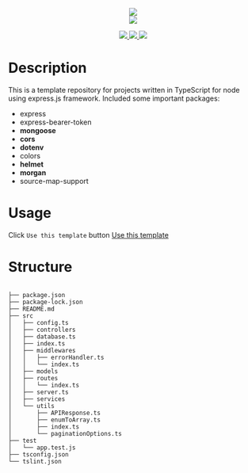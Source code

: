 <p align="center">

  <img src="https://www.vectorlogo.zone/logos/expressjs/expressjs-ar21.svg">
  <br>

  <img src="https://www.vectorlogo.zone/logos/typescriptlang/typescriptlang-official.svg">
</p>

<p align="center">

  <a href="https://github.com/kerolloz/ts-node-express/issues">
    <img src="https://img.shields.io/badge/contributions-welcome-brightgreen.svg?style=flat">
  </a>

  <a href="http://hits.dwyl.io/kerolloz/ts-node-express">
    <img src="http://hits.dwyl.io/kerolloz/ts-node-express.svg">
  </a>

  <a href="https://travis-ci.com/kerolloz/ts-node-express">
    <img src="https://travis-ci.com/kerolloz/ts-node-express.svg?branch=master">
  </a>

</p>

# Description

This is a template repository for projects written in TypeScript for node using express.js framework.
Included some important packages:

- express
- express-bearer-token
- **mongoose**
- **cors**
- **dotenv**
- colors
- **helmet**
- **morgan**
- source-map-support

# Usage

Click `Use this template` button
<a class="btn btn-sm btn-primary ml-2" href="https://github.com/kerolloz/ts-node-express/generate">Use this template</a>

# Structure

```tree

├── package.json
├── package-lock.json
├── README.md
├── src
│   ├── config.ts
│   ├── controllers
│   ├── database.ts
│   ├── index.ts
│   ├── middlewares
│   │   ├── errorHandler.ts
│   │   └── index.ts
│   ├── models
│   ├── routes
│   │   └── index.ts
│   ├── server.ts
│   ├── services
│   └── utils
│       ├── APIResponse.ts
│       ├── enumToArray.ts
│       ├── index.ts
│       └── paginationOptions.ts
├── test
│   └── app.test.js
├── tsconfig.json
└── tslint.json
```
